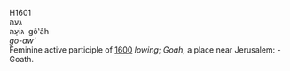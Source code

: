H1601  
גּעה  
גּוֹעָה ‎ gô‛âh  
*go-aw‘*  
Feminine active participle of [1600](h1600) *lowing*; *Goah*, a place
near Jerusalem: - Goath.  
